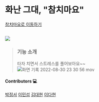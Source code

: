 # 화난 그대, "참치마요"

[참치마요로 이동하기](https://chamchi-mayo.vercel.app/)

![](https://www.notion.so/image/https%3A%2F%2Fs3-us-west-2.amazonaws.com%2Fsecure.notion-static.com%2Fa2d55706-e0c7-48ea-8cbe-481de87d7ee2%2FUntitled.png?table=block&id=455a0d63-fe96-4aaf-a7e1-69fc764006c6&spaceId=83c75a39-3aba-4ba4-a792-7aefe4b07895&width=990&userId=8b4e329c-ba19-4299-923c-3ca881467ba2&cache=v2)
---

> ### 기능 소개
> 타자 치면서 스트레스를 풀어보아요~~
> ![화면 기록 2022-08-30 23 30 56 mov](https://user-images.githubusercontent.com/75208324/187464951-277d28ed-881f-400c-ac9a-958e9e9b02ba.gif)

#### Contributors 💻

[박정서](https://github.com/jeongseoe)
[이민섭](https://github.com/m1nsuppp)
[김대현](https://github.com/daehyunk1m)
[이다현](https://github.com/dahyun612)
